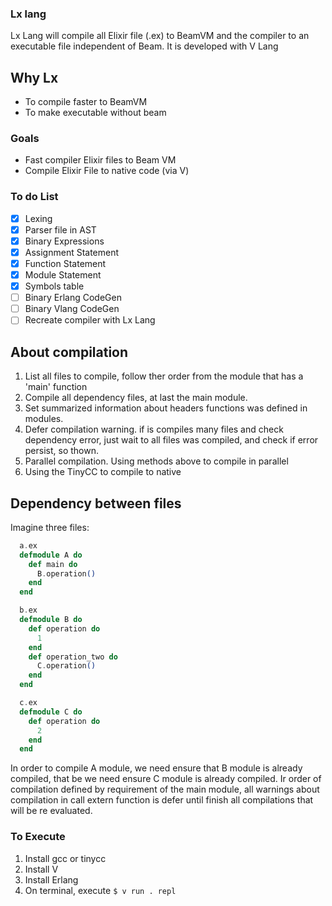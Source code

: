 ### Lx lang
 Lx Lang will compile all Elixir file (.ex) to BeamVM and the compiler to an executable file independent of Beam.
 It is developed with V Lang

## Why Lx
 - To compile faster to BeamVM
 - To make executable without beam

### Goals
 - Fast compiler Elixir files to Beam VM
 - Compile Elixir File to native code (via V)


### To do List
 - [x] Lexing
 - [x] Parser file in AST
 - [x] Binary Expressions
 - [x] Assignment Statement
 - [x] Function Statement
 - [x] Module Statement
 - [x] Symbols table
 - [ ] Binary Erlang CodeGen
 - [ ] Binary Vlang CodeGen
 - [ ] Recreate compiler with Lx Lang

## About compilation
1. List all files to compile, follow ther order from the module that has a 'main' function
2. Compile all dependency files, at last the main module.
3. Set summarized information about headers functions was defined in modules.
4. Defer compilation warning. if is compiles many files and check dependency error, just wait to all files was compiled, and check if error persist, so thown.
5. Parallel compilation. Using methods above to compile in parallel
6. Using the TinyCC to compile to native

## Dependency between files

Imagine three files:

```elixir
  a.ex
  defmodule A do
    def main do
      B.operation()
    end
  end

  b.ex
  defmodule B do
    def operation do
      1
    end
    def operation_two do
      C.operation()
    end
  end

  c.ex
  defmodule C do
    def operation do
      2
    end
  end
```
  In order to compile A module, we need ensure that B module is already compiled, that be we need ensure C module is already compiled.
  Ir order of compilation defined by requirement of the main module, all warnings about compilation in call extern function is defer until finish all compilations that will be re evaluated.



### To Execute
1. Install gcc or tinycc
2. Install V
3. Install Erlang
4. On terminal, execute
  `$ v run . repl`
